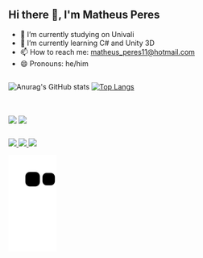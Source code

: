 ## Hi there 👋, I'm Matheus Peres

- 🔭 I’m currently studying on Univali
- 🌱 I’m currently learning C# and Unity 3D
- 📫 How to reach me: matheus_peres11@hotmail.com
- 😄 Pronouns: he/him
##

![Anurag's GitHub stats](https://github-readme-stats.vercel.app/api?username=mathperes&show_icons=true&theme=radical&bg_color=DEG,000000,35005d,47007d,8d00bf)
[![Top Langs](https://github-readme-stats.vercel.app/api/top-langs/?username=mathperes&layout=compact&theme=radical&bg_color=DEG,000000,35005d,47007d,8d00bf)](https://github.com/mathperes/github-readme-stats)

##

<div style="display: inline_block"><br>
<img align ="center" height="30" wight="40" img src="https://cdn.jsdelivr.net/gh/devicons/devicon/icons/csharp/csharp-original.svg" />
<img align ="center" height="30" wight="40" img src="https://cdn.jsdelivr.net/gh/devicons/devicon/icons/unity/unity-original.svg" />
</div>

##

<div>
<a href="https://www.linkedin.com/in/matheus-de-oliveira-peres-b43207140/"> <img src="https://img.shields.io/badge/LinkedIn-0077B5?style=for-the-badge&logo=linkedin&logoColor=white">
<a href = "mailto:matheus_peres11@hotmail.com"><img src="https://img.shields.io/badge/Microsoft_Outlook-0078D4?style=for-the-badge&logo=microsoft-outlook&logoColor=white">
<a href="https://suricatestudio.itch.io/"> <img src="https://img.shields.io/badge/Itch.io-FA5C5C?style=for-the-badge&logo=itchdotio&logoColor=white">
</div>

![Snake animation](https://github.com/mathperes/mathperes/blob/output/github-contribution-grid-snake.svg)
